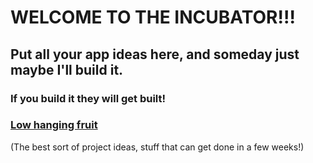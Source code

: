 # WELCOME TO THE INCUBATOR!!!

## Put all your app ideas here, and someday just maybe I'll build it.

### If you build it they will get built!

### <u>Low hanging fruit</u>

(The best sort of project ideas, stuff that can get done in a few weeks!)
